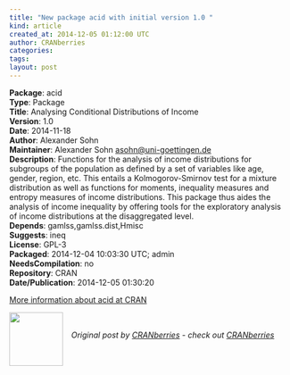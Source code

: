```yaml
---
title: "New package acid with initial version 1.0 "
kind: article
created_at: 2014-12-05 01:12:00 UTC
author: CRANberries
categories: 
tags: 
layout: post
---
```

<strong>Package</strong>: acid<br>
<strong>Type</strong>: Package<br>
<strong>Title</strong>: Analysing Conditional Distributions of Income<br>
<strong>Version</strong>: 1.0<br>
<strong>Date</strong>: 2014-11-18<br>
<strong>Author</strong>: Alexander Sohn<br>
<strong>Maintainer</strong>: Alexander Sohn <asohn@uni-goettingen.de><br>
<strong>Description</strong>: Functions for the analysis of income distributions for subgroups of the population as defined by a set of variables like age, gender, region, etc. This entails a Kolmogorov-Smirnov test for a mixture distribution as well as functions for moments, inequality measures and entropy measures of income distributions. This package thus aides the analysis of income inequality by offering tools for the exploratory analysis of income distributions at the disaggregated level.<br>
<strong>Depends</strong>: gamlss,gamlss.dist,Hmisc<br>
<strong>Suggests</strong>: ineq<br>
<strong>License</strong>: GPL-3<br>
<strong>Packaged</strong>: 2014-12-04 10:03:30 UTC; admin<br>
<strong>NeedsCompilation</strong>: no<br>
<strong>Repository</strong>: CRAN<br>
<strong>Date/Publication</strong>: 2014-12-05 01:30:20<br>

<p>
<a href="http://cran.r-project.org/web/packages/acid/index.html">More information about acid at CRAN</a><div class="author">
  <img src="" style="width: 96px; height: 96;">
  <span style="position: absolute; padding: 32px 15px;">
    <i>Original post by <a href="http://twitter.com/">CRANberries</a> - check out <a href="http://dirk.eddelbuettel.com/cranberries">CRANberries   </a></i>
  </span>
</div>
